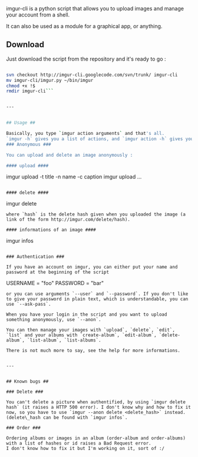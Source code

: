 imgur-cli is a python script that allows you to upload images and manage your account from a shell.

It can also be used as a module for a graphical app, or anything.

## Download ##

Just download the script from the repository and it's ready to go :
```bash

svn checkout http://imgur-cli.googlecode.com/svn/trunk/ imgur-cli
mv imgur-cli/imgur.py ~/bin/imgur
chmod +x !$
rmdir imgur-cli```


---


## Usage ##

Basically, you type `imgur action arguments` and that's all.
`imgur -h` gives you a list of actions, and `imgur action -h` gives you a list of arguments.
### Anonymous ###

You can upload and delete an image anonymously :

#### upload ####

```
imgur upload <path> -t title -n name -c caption
imgur upload <url> ...
```

#### delete ####
```
imgur delete <hash>
```
where `hash` is the delete hash given when you uploaded the image (a link of the form http://imgur.com/delete/hash).

#### informations of an image ####
```
imgur infos <hash>
```

### Authentication ###

If you have an account on imgur, you can either put your name and password at the beginning of the script
```
USERNAME = "foo"
PASSWORD = "bar"
```
or you can use arguments `--user` and `--password`. If you don't like to give your password in plain text, which is understandable, you can use `--ask-pass`.

When you have your login in the script and you want to upload something anonymously, use `--anon`.

You can then manage your images with `upload`, `delete`, `edit`, `list` and your albums with `create-album`, `edit-album`, `delete-album`, `list-album`, `list-albums`.

There is not much more to say, see the help for more informations.


---


## Known bugs ##

### Delete ###

You can't delete a picture when authentified, by using `imgur delete hash` (it raises a HTTP 500 error). I don't know why and how to fix it now, so you have to use `imgur --anon delete <delete_hash>` instead. (delete\_hash can be found with `imgur infos`.

### Order ###

Ordering albums or images in an album (order-album and order-albums) with a list of hashes or id raises a Bad Request error.
I don't know how to fix it but I'm working on it, sort of :/